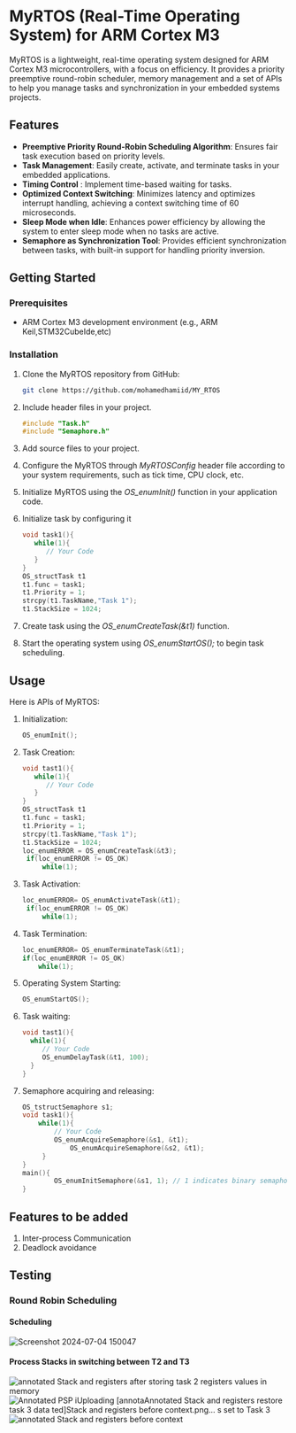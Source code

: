 # MyRTOS (Real-Time Operating System) for ARM Cortex M3

MyRTOS is a lightweight, real-time operating system designed for ARM Cortex M3 microcontrollers, with a focus on efficiency. It provides a priority preemptive round-robin scheduler, memory management and a set of APIs to help you manage tasks and synchronization in your embedded systems projects.

## Features

- **Preemptive Priority Round-Robin Scheduling Algorithm**: Ensures fair task execution based on priority levels.
- **Task Management**: Easily create, activate, and terminate tasks in your embedded applications.
- **Timing Control** : Implement time-based waiting for tasks.
- **Optimized Context Switching**: Minimizes latency and optimizes interrupt handling, achieving a context switching time of 60 microseconds.
- **Sleep Mode when Idle**: Enhances power efficiency by allowing the system to enter sleep mode when no tasks are active.
- **Semaphore as Synchronization Tool**: Provides efficient synchronization between tasks, with built-in support for handling priority inversion.

## Getting Started

### Prerequisites

- ARM Cortex M3 development environment (e.g., ARM Keil,STM32CubeIde,etc)

### Installation

1. Clone the MyRTOS repository from GitHub:

   ```bash
   git clone https://github.com/mohamedhamiid/MY_RTOS

2. Include header files in your project.
   ```c
   #include "Task.h"
   #include "Semaphore.h"
4. Add source files to your project.
5. Configure the MyRTOS through _MyRTOSConfig_ header file according to your system requirements, such as tick time, CPU clock, etc.
6. Initialize MyRTOS using the _OS_enumInit()_ function in your application code.
7. Initialize task by configuring it
   ```c
   void task1(){
      while(1){
         // Your Code
      }
   }
   OS_structTask t1
   t1.func = task1;
   t1.Priority = 1;
   strcpy(t1.TaskName,"Task 1");
   t1.StackSize = 1024;
8. Create task using the _OS_enumCreateTask(&t1)_ function.
9. Start the operating system using _OS_enumStartOS();_ to begin task scheduling.

## Usage
Here is APIs of MyRTOS:
1. Initialization:
   ```c
   OS_enumInit();
2. Task Creation:
   ```c
   void tast1(){
      while(1){
         // Your Code
      }
   }
   OS_structTask t1
   t1.func = task1;
   t1.Priority = 1;
   strcpy(t1.TaskName,"Task 1");
   t1.StackSize = 1024;
   loc_enumERROR = OS_enumCreateTask(&t3);
	if(loc_enumERROR != OS_OK)
		while(1);
3. Task Activation:
   ```c
   loc_enumERROR= OS_enumActivateTask(&t1);
	if(loc_enumERROR != OS_OK)
		while(1);
4. Task Termination:
    ```c
   loc_enumERROR= OS_enumTerminateTask(&t1);
	if(loc_enumERROR != OS_OK)
		while(1);
5. Operating System Starting:
   ```c
   OS_enumStartOS();
6. Task waiting:
    ```c
   void tast1(){
      while(1){
         // Your Code
         OS_enumDelayTask(&t1, 100);
      }
   }
7. Semaphore acquiring and releasing:
    ```c
    OS_tstructSemaphore s1;
    void task1(){
        while(1){
            // Your Code
            OS_enumAcquireSemaphore(&s1, &t1);
    			OS_enumAcquireSemaphore(&s2, &t1);
         }
    }
    main(){
            OS_enumInitSemaphore(&s1, 1); // 1 indicates binary semaphore
    }
## Features to be added
1. Inter-process Communication
2. Deadlock avoidance
## Testing
### Round Robin Scheduling
#### Scheduling
![Screenshot 2024-07-04 150047](https://github.com/mohamedhamiid/MY_RTOS/assets/111571591/4e9f6f6c-9cb9-4dc2-8732-9cc53b746a7c)
#### Process Stacks in switching between T2 and T3
![annotated Stack and registers after storing task 2 registers values in memory](https://github.com/mohamedhamiid/MY_RTOS/assets/111571591/72ac9d3b-7892-49e0-b486-441a6d45c044)
![Annotated PSP i![Uploading [annota![Annotated Stack and registers restore task 3 data](https://github.com/mohamedhamiid/MY_RTOS/assets/111571591/0ef632fa-fc67-4d30-acdd-43713f1dd4c1)
ted]Stack and registers before context.png…]()
s set to Task 3](https://github.com/mohamedhamiid/MY_RTOS/assets/111571591/6c9f6c5b-cd23-4179-8e8d-0f333b9bea33)
![annotated Stack and registers before context](https://github.com/mohamedhamiid/MY_RTOS/assets/111571591/b05299ee-2c9b-45bf-a360-39e7aeb0f4bd)
